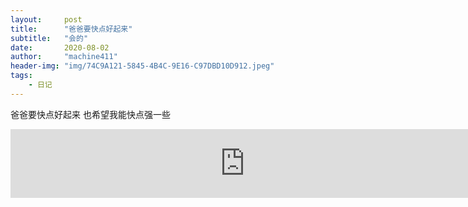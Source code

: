 ```yaml
---
layout:     post
title:      "爸爸要快点好起来"
subtitle:   "会的"
date:       2020-08-02
author:     "machine411"
header-img: "img/74C9A121-5845-4B4C-9E16-C97DBD10D912.jpeg"
tags:
    - 日记
---
```


爸爸要快点好起来
也希望我能快点强一些

<p><iframe frameborder="no" border="0" marginwidth="0" marginheight="0" width="750" height="110" loading="lazy" sandbox="allow-popups allow-scripts allow-same-origin" src="https://www.xiami.com/webapp/embed-player?autoPlay=1&id=1769031902"></iframe></p>

